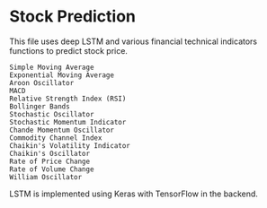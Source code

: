 # Stock Prediction

This file uses deep LSTM and various financial technical indicators functions to predict stock price.

```
Simple Moving Average
Exponential Moving Average
Aroon Oscillator
MACD
Relative Strength Index (RSI)
Bollinger Bands 
Stochastic Oscillator
Stochastic Momentum Indicator
Chande Momentum Oscillator
Commodity Channel Index
Chaikin's Volatility Indicator
Chaikin's Oscillator
Rate of Price Change
Rate of Volume Change
William Oscillator
```

LSTM is implemented using Keras with TensorFlow in the backend. 
